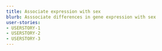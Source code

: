 ```yaml
---
title: Associate expression with sex
blurb: Asssociate differences in gene expression with sex
user-stories:
- USERSTORY-1
- USERSTORY-2
- USERSTORY-3
---
```

